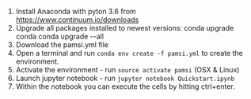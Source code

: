 1. Install Anaconda with pyton 3.6 from https://www.continuum.io/downloads
2. Upgrade all packages installed to newest versions:
   conda upgrade conda
   conda upgrade --all
3. Download the pamsi.yml file
4. Open a terminal and run ``conda env create -f pamsi.yml`` to create the environment.
5. Activate the environment - run ``source activate pamsi`` (OSX & Linux)	
6. Launch jupyter notebook - run ``jupyter notebook Quickstart.ipynb``
7. Within the notebook you can execute the cells by hitting ctrl+enter.
